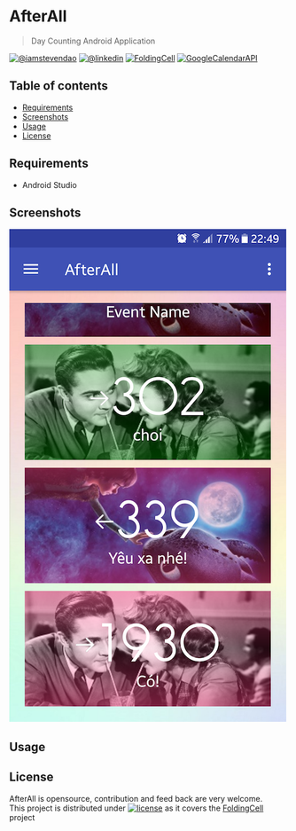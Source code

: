 # AfterAll
> Day Counting Android Application  

[![@iamstevendao](https://img.shields.io/badge/twitter-@iamstevendao-blue.svg)](https://twitter.com/iamstevendao) [![@linkedin](https://img.shields.io/badge/LinkedIn-@iamstevendao-blue.svg)](https://www.linkedin.com/in/steven-dao-b9a065127/) [![FoldingCell](https://img.shields.io/badge/github-FoldingCell-red.svg)](https://github.com/Ramotion/folding-cell-android) [![GoogleCalendarAPI](https://img.shields.io/badge/Google-CalendarAPI-red.svg)](https://developers.google.com/google-apps/calendar/)

## Table of contents
- [Requirements](#requirements)
- [Screenshots](#screenshots)
- [Usage](#usage)
- [License](#license)

## Requirements
- Android Studio
## Screenshots
![Screenshot](screenshots/screenshot.png)
## Usage
## License
AfterAll is opensource, contribution and feed back are very welcome.  
This project is distributed under [![license](https://img.shields.io/github/license/mashape/apistatus.svg)](https://github.com/Ramotion/folding-cell-android/blob/master/LICENSE.md) as it covers the [FoldingCell](https://github.com/Ramotion/folding-cell-android) project

